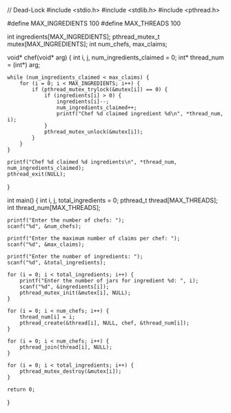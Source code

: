 // Dead-Lock
#include <stdio.h>
#include <stdlib.h>
#include <pthread.h>

#define MAX_INGREDIENTS 100
#define MAX_THREADS 100

int ingredients[MAX_INGREDIENTS];
pthread_mutex_t mutex[MAX_INGREDIENTS];
int num_chefs, max_claims;

void* chef(void* arg) {
    int i, j, num_ingredients_claimed = 0;
    int* thread_num = (int*) arg;

    while (num_ingredients_claimed < max_claims) {
        for (i = 0; i < MAX_INGREDIENTS; i++) {
            if (pthread_mutex_trylock(&mutex[i]) == 0) {
                if (ingredients[i] > 0) {
                    ingredients[i]--;
                    num_ingredients_claimed++;
                    printf("Chef %d claimed ingredient %d\n", *thread_num, i);
                }
                pthread_mutex_unlock(&mutex[i]);
            }
        }
    }

    printf("Chef %d claimed %d ingredients\n", *thread_num, num_ingredients_claimed);
    pthread_exit(NULL);
}

int main() {
    int i, j, total_ingredients = 0;
    pthread_t thread[MAX_THREADS];
    int thread_num[MAX_THREADS];

    printf("Enter the number of chefs: ");
    scanf("%d", &num_chefs);

    printf("Enter the maximum number of claims per chef: ");
    scanf("%d", &max_claims);

    printf("Enter the number of ingredients: ");
    scanf("%d", &total_ingredients);

    for (i = 0; i < total_ingredients; i++) {
        printf("Enter the number of jars for ingredient %d: ", i);
        scanf("%d", &ingredients[i]);
        pthread_mutex_init(&mutex[i], NULL);
    }

    for (i = 0; i < num_chefs; i++) {
        thread_num[i] = i;
        pthread_create(&thread[i], NULL, chef, &thread_num[i]);
    }

    for (i = 0; i < num_chefs; i++) {
        pthread_join(thread[i], NULL);
    }

    for (i = 0; i < total_ingredients; i++) {
        pthread_mutex_destroy(&mutex[i]);
    }

    return 0;
}
